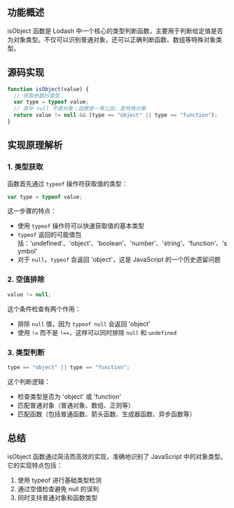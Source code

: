 ## 功能概述

isObject 函数是 Lodash 中一个核心的类型判断函数，主要用于判断给定值是否为对象类型。不仅可以识别普通对象，还可以正确判断函数、数组等特殊对象类型。

## 源码实现

```js
function isObject(value) {
  // 获取参数的类型；
  var type = typeof value;
  // 其中 null 不是对象；函数是一等公民，是特殊对象
  return value != null && (type == "object" || type == "function");
}
```

## 实现原理解析

### 1. 类型获取

函数首先通过 `typeof` 操作符获取值的类型：

```js
var type = typeof value;
```

这一步骤的特点：

- 使用 `typeof` 操作符可以快速获取值的基本类型
- `typeof` 返回的可能值包括：'undefined'、'object'、'boolean'、'number'、'string'、'function'、'symbol'
- 对于 `null`，`typeof` 会返回 'object'，这是 JavaScript 的一个历史遗留问题

### 2. 空值排除

```js
value != null;
```

这个条件检查有两个作用：

- 排除 `null` 值，因为 `typeof null` 会返回 'object'
- 使用 `!=` 而不是 `!==`，这样可以同时排除 `null` 和 `undefined`

### 3. 类型判断

```js
type == "object" || type == "function";
```

这个判断逻辑：

- 检查类型是否为 'object' 或 'function'
- 匹配普通对象（普通对象、数组、正则等）
- 匹配函数（包括普通函数、箭头函数、生成器函数、异步函数等）

## 总结

isObject 函数通过简洁而高效的实现，准确地识别了 JavaScript 中的对象类型。它的实现特点包括：

1. 使用 typeof 进行基础类型检测
2. 通过空值检查避免 null 的误判
3. 同时支持普通对象和函数类型
